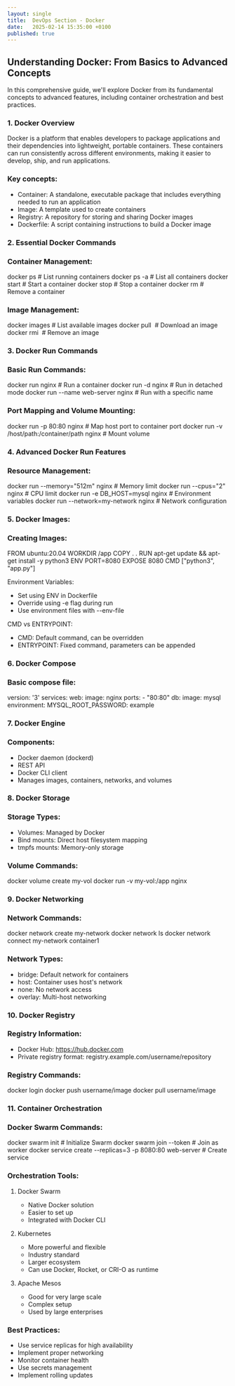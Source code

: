 ```yaml
---
layout: single
title:  DevOps Section - Docker
date:   2025-02-14 15:35:00 +0100
published: true
---
```




## Understanding Docker: From Basics to Advanced Concepts

In this comprehensive guide, we'll explore Docker from its fundamental concepts to advanced features, including container orchestration and best practices.

### 1. Docker Overview

Docker is a platform that enables developers to package applications and their dependencies into lightweight, portable containers. These containers can run consistently across different environments, making it easier to develop, ship, and run applications.

### Key concepts:

- Container: A standalone, executable package that includes everything needed to run an application
- Image: A template used to create containers
- Registry: A repository for storing and sharing Docker images
- Dockerfile: A script containing instructions to build a Docker image

### 2. Essential Docker Commands

### Container Management:

docker ps                  # List running containers
docker ps -a              # List all containers
docker start <container>  # Start a container
docker stop <container>   # Stop a container
docker rm <container>     # Remove a container


### Image Management:

docker images             # List available images
docker pull <image>       # Download an image
docker rmi <image>        # Remove an image


### 3. Docker Run Commands

### Basic Run Commands:

docker run nginx                  # Run a container
docker run -d nginx              # Run in detached mode
docker run --name web-server nginx  # Run with a specific name


### Port Mapping and Volume Mounting:

docker run -p 80:80 nginx        # Map host port to container port
docker run -v /host/path:/container/path nginx  # Mount volume


### 4. Advanced Docker Run Features

### Resource Management:

docker run --memory="512m" nginx      # Memory limit
docker run --cpus="2" nginx          # CPU limit
docker run -e DB_HOST=mysql nginx     # Environment variables
docker run --network=my-network nginx # Network configuration


### 5. Docker Images:

### Creating Images:

FROM ubuntu:20.04
WORKDIR /app
COPY . .
RUN apt-get update && apt-get install -y python3
ENV PORT=8080
EXPOSE 8080
CMD ["python3", "app.py"]


Environment Variables:
- Set using ENV in Dockerfile
- Override using -e flag during run
- Use environment files with --env-file

CMD vs ENTRYPOINT:
- CMD: Default command, can be overridden
- ENTRYPOINT: Fixed command, parameters can be appended

### 6. Docker Compose

### Basic compose file:

version: '3'
services:
  web:
    image: nginx
    ports:
      - "80:80"
  db:
    image: mysql
    environment:
      MYSQL_ROOT_PASSWORD: example


### 7. Docker Engine

### Components:
- Docker daemon (dockerd)
- REST API
- Docker CLI client
- Manages images, containers, networks, and volumes

### 8. Docker Storage

### Storage Types:
- Volumes: Managed by Docker
- Bind mounts: Direct host filesystem mapping
- tmpfs mounts: Memory-only storage

### Volume Commands:

docker volume create my-vol
docker run -v my-vol:/app nginx


### 9. Docker Networking

### Network Commands:

docker network create my-network
docker network ls
docker network connect my-network container1


### Network Types:
- bridge: Default network for containers
- host: Container uses host's network
- none: No network access
- overlay: Multi-host networking

### 10. Docker Registry

### Registry Information:
- Docker Hub: https://hub.docker.com
- Private registry format: registry.example.com/username/repository

### Registry Commands:

docker login
docker push username/image
docker pull username/image


### 11. Container Orchestration

### Docker Swarm Commands:

docker swarm init                # Initialize Swarm
docker swarm join --token <token>  # Join as worker
docker service create --replicas=3 -p 8080:80 web-server  # Create service


### Orchestration Tools:

1. Docker Swarm
   - Native Docker solution
   - Easier to set up
   - Integrated with Docker CLI

2. Kubernetes
   - More powerful and flexible
   - Industry standard
   - Larger ecosystem
   - Can use Docker, Rocket, or CRI-O as runtime

3. Apache Mesos
   - Good for very large scale
   - Complex setup
   - Used by large enterprises

### Best Practices:
- Use service replicas for high availability
- Implement proper networking
- Monitor container health
- Use secrets management
- Implement rolling updates



